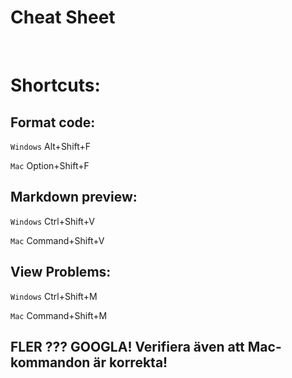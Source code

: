 # Cheat Sheet

<br>

# Shortcuts:

## Format code:
`Windows` Alt+Shift+F

`Mac` Option+Shift+F

## Markdown preview:
`Windows` Ctrl+Shift+V

`Mac` Command+Shift+V

## View Problems:
`Windows` Ctrl+Shift+M

`Mac` Command+Shift+M

## FLER ??? GOOGLA! Verifiera även att Mac-kommandon är korrekta!